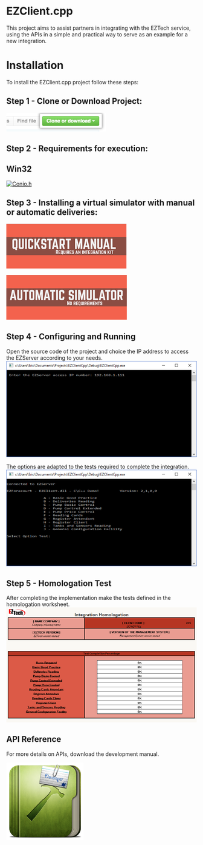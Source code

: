 # EZClient.cpp #

This project aims to assist partners in integrating with the EZTech service, using the APIs in a simple and practical way to serve as an example for a new integration. 

# Installation #

To install the EZClient.cpp project follow these steps:

## Step 1 - Clone or Download Project:
[![CloneProject](https://github.com/EZTechBrasil/EZClientCpp/blob/Eric/Pictures/clone-repo-clone-url-button.png)](https://help.github.com/articles/cloning-a-repository/)

## Step 2 - Requirements for execution:

## Win32
[![Conio.h](https://img.shields.io/badge/atlcomtime-library-brightgreen.svg)](https://msdn.microsoft.com/pt-br/library/zzs00fs6.aspx)

## Step 3 - Installing a virtual simulator with manual or automatic deliveries:

[![Quickstart Manual](https://github.com/EZTechBrasil/EZClientCpp/blob/Eric/Pictures/QUICKSTART%20MANUAL.png)](https://github.com/EZTechBrasil/Integracao/raw/master/downloads/INTEGRATION_KIT_QUICKSTART_MANUAL.pdf)

[![Automatic Simulator](https://github.com/EZTechBrasil/EZClientCpp/blob/Eric/Pictures/AUTOMATIC%20SIMULATOR.png)](https://github.com/EZTechBrasil/Integracao/raw/master/downloads/AUTOMATIC_SIMULATOR.pdf)

## Step 4 - Configuring and Running

Open the source code of the project and choice the IP address to access the EZServer according to your needs.
[![EZClientCppConfigAdress](https://github.com/EZTechBrasil/EZClientCpp/blob/master/Pictures/EZClientCppAcess.png
)](https://github.com/EZTechBrasil/EZClientCpp/blob/master/Pictures/EZClientCppAcess.png
)

The options are adapted to the tests required to complete the integration.
[![EZClientCppMain](https://github.com/EZTechBrasil/EZClientCpp/blob/master/Pictures/EZClientCppMain.png)](https://github.com/EZTechBrasil/EZClientCpp/blob/master/Pictures/EZClientCppMain.png)

## Step 5 - Homologation Test

After completing the implementation make the tests defined in the homologation worksheet.
[![HomologationTest](https://github.com/EZTechBrasil/EZClientCpp/blob/master/Pictures/IntegrationHomologation.png)](https://github.com/EZTechBrasil/Integracao/blob/master/downloads/IntegrationHomologationV1_5.xlsx)

## API Reference

For more details on APIs, download the development manual.

[![Quickstart Manual](https://github.com/EZTechBrasil/EZClientCpp/blob/Eric/Pictures/Developer.png)](http://www.execweb.com.br/eztech/EZAdmin/downloads/ManualDesenvolvimento.pdf)
